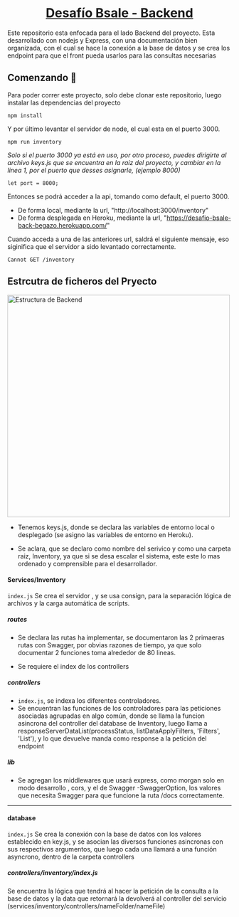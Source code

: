 <h1 align="center">
  <a href="https://desafio-bsale-back-begazo.herokuapp.com/docs/">
    Desafío Bsale - Backend
  </a>
</h1>

Este repositorio esta enfocada para el lado Backend del proyecto. Esta desarrollado con nodejs y Express, con una documentación bien organizada, con el cual se hace la conexión a la base de datos y se crea los endpoint para que el front pueda usarlos para las consultas necesarias 

## Comenzando 🚀

Para poder correr este proyecto, solo debe clonar este repositorio, luego instalar las dependencias del proyecto

```
npm install
```
Y por último levantar el servidor de node, el cual esta en el puerto 3000. 
```
npm run inventory
```

_Solo si el puerto 3000 ya está en uso, por otro proceso, puedes dirigirte al archivo keys.js que se encuentra en la raíz del proyecto, y cambiar en la linea 1, por el puerto que desses asignarle, (ejemplo 8000)_

```
let port = 8000;
```

Entonces se podrá acceder a la api, tomando como default, el puerto 3000.
  - De forma local, mediante la url, "http://localhost:3000/inventory"
  - De forma desplegada en Heroku, mediante la url, "https://desafio-bsale-back-begazo.herokuapp.com/"

Cuando acceda a una de las anteriores url, saldrá el siguiente mensaje, eso siginifica que el servidor a sido levantado correctamente.
```
Cannot GET /inventory
```

## Estrcutra de ficheros del Pryecto

<p>
  <img src="https://res.cloudinary.com/alvarob15/image/upload/v1637631383/backEstructura_xjbmik.png" alt="Estructura de Backend" width="500px" height="auto">
</p>

  - Tenemos keys.js, donde se declara las variables de entorno local o desplegado (se asigno las variables de entorno en Heroku).

  - Se aclara, que se declaro como nombre del serivico y como una carpeta raiz, Inventory, ya que si se desa escalar el sistema, este este lo mas ordenado y comprensible para el desarrollador.

  #### Services/Inventory

  `index.js` Se crea el servidor , y se usa consign, para la separación lógica de archivos y la carga automática de scripts.

  ##### routes
  - Se declara las rutas ha implementar, se documentaron las 2 primaeras rutas con Swagger, por obvias razones de tiempo, ya que solo documentar 2 funciones toma alrededor de 80 lineas.

  - Se requiere el index de los controllers
  
  ##### controllers

  - `index.js`, se indexa los diferentes controladores.
  - Se encuentran las funciones de los controladores para las peticiones asociadas agrupadas en algo común, donde se llama la funcion asincrona del controller del database de Inventory, luego llama a responseServerDataList(processStatus, listDataApplyFilters, 'Filters', 'List'), y lo que devuelve manda como response a la petición del endpoint

  ##### lib

  - Se agregan los middlewares que usará express, como morgan solo en modo desarrollo , cors, y el de Swagger
  -SwaggerOption, los valores que necesita Swagger para que funcione la ruta /docs correctamente.
  
----------------------------------------------------------------------------------------------------------------------------

  #### database

  `index.js` Se crea la conexión con la base de datos con los valores establecido en key.js, y se asocian las diversos funciones asincronas con sus respectivos argumentos, que luego cada una llamará a una función asyncrono, dentro de la carpeta controllers

  ##### controllers/inventory/index.js

  Se encuentra la lógica que tendrá al hacer la petición de la consulta a la base de datos y la data que retornará la devolverá al controller del servicio (services/inventory/controllers/nameFolder/nameFile)


